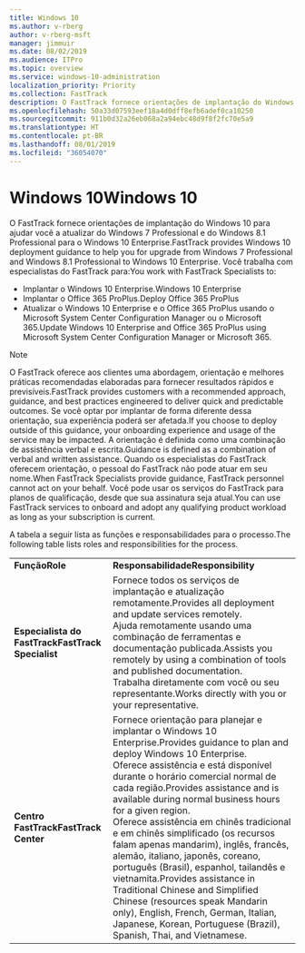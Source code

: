 ```yaml
---
title: Windows 10
ms.author: v-rberg
author: v-rberg-msft
manager: jimmuir
ms.date: 08/02/2019
ms.audience: ITPro
ms.topic: overview
ms.service: windows-10-administration
localization_priority: Priority
ms.collection: FastTrack
description: O FastTrack fornece orientações de implantação do Windows 10 para ajudar você a atualizar do Windows 7 Professional e do Windows 8.1 Professional para o Windows 10 Enterprise.
ms.openlocfilehash: 50a33d07593eef18a4d0dff8efb6adef0ca10250
ms.sourcegitcommit: 911b0d32a26eb068a2a94ebc48d9f8f2fc70e5a9
ms.translationtype: HT
ms.contentlocale: pt-BR
ms.lasthandoff: 08/01/2019
ms.locfileid: "36054070"
---
```

# <a name="windows-10"></a><span data-ttu-id="adaf1-103">Windows 10</span><span class="sxs-lookup"><span data-stu-id="adaf1-103">Windows 10</span></span>

<span data-ttu-id="adaf1-104">O FastTrack fornece orientações de implantação do Windows 10 para ajudar você a atualizar do Windows 7 Professional e do Windows 8.1 Professional para o Windows 10 Enterprise.</span><span class="sxs-lookup"><span data-stu-id="adaf1-104">FastTrack provides Windows 10 deployment guidance to help you for upgrade from Windows 7 Professional and Windows 8.1 Professional to Windows 10 Enterprise.</span></span> <span data-ttu-id="adaf1-105">Você trabalha com especialistas do FastTrack para:</span><span class="sxs-lookup"><span data-stu-id="adaf1-105">You work with FastTrack Specialists to:</span></span>

- <span data-ttu-id="adaf1-106">Implantar o Windows 10 Enterprise.</span><span class="sxs-lookup"><span data-stu-id="adaf1-106">Windows 10 Enterprise</span></span>
- <span data-ttu-id="adaf1-107">Implantar o Office 365 ProPlus.</span><span class="sxs-lookup"><span data-stu-id="adaf1-107">Deploy Office 365 ProPlus</span></span> 
- <span data-ttu-id="adaf1-108">Atualizar o Windows 10 Enterprise e o Office 365 ProPlus usando o Microsoft System Center Configuration Manager ou o Microsoft 365.</span><span class="sxs-lookup"><span data-stu-id="adaf1-108">Update Windows 10 Enterprise and Office 365 ProPlus using Microsoft System Center Configuration Manager or Microsoft 365.</span></span>
  
> [!NOTE]
> <span data-ttu-id="adaf1-109">O FastTrack oferece aos clientes uma abordagem, orientação e melhores práticas recomendadas elaboradas para fornecer resultados rápidos e previsíveis.</span><span class="sxs-lookup"><span data-stu-id="adaf1-109">FastTrack provides customers with a recommended approach, guidance, and best practices engineered to deliver quick and predictable outcomes.</span></span> <span data-ttu-id="adaf1-110">Se você optar por implantar de forma diferente dessa orientação, sua experiência poderá ser afetada.</span><span class="sxs-lookup"><span data-stu-id="adaf1-110">If you choose to deploy outside of this guidance, your onboarding experience and usage of the service may be impacted.</span></span> <span data-ttu-id="adaf1-111">A orientação é definida como uma combinação de assistência verbal e escrita.</span><span class="sxs-lookup"><span data-stu-id="adaf1-111">Guidance is defined as a combination of verbal and written assistance.</span></span> <span data-ttu-id="adaf1-112">Quando os especialistas do FastTrack oferecem orientação, o pessoal do FastTrack não pode atuar em seu nome.</span><span class="sxs-lookup"><span data-stu-id="adaf1-112">When FastTrack Specialists provide guidance, FastTrack personnel cannot act on your behalf.</span></span> <span data-ttu-id="adaf1-113">Você pode usar os serviços do FastTrack para planos de qualificação, desde que sua assinatura seja atual.</span><span class="sxs-lookup"><span data-stu-id="adaf1-113">You can use FastTrack services to onboard and adopt any qualifying product workload as long as your subscription is current.</span></span>  
    
<span data-ttu-id="adaf1-114">A tabela a seguir lista as funções e responsabilidades para o processo.</span><span class="sxs-lookup"><span data-stu-id="adaf1-114">The following table lists roles and responsibilities for the process.</span></span>

|||
|:-----|:-----|
|<span data-ttu-id="adaf1-115">**Função**</span><span class="sxs-lookup"><span data-stu-id="adaf1-115">**Role**</span></span> <br/> |<span data-ttu-id="adaf1-116">**Responsabilidade**</span><span class="sxs-lookup"><span data-stu-id="adaf1-116">**Responsibility**</span></span> <br/> |
|<span data-ttu-id="adaf1-117">**Especialista do FastTrack**</span><span class="sxs-lookup"><span data-stu-id="adaf1-117">**FastTrack Specialist**</span></span> <br/> |<span data-ttu-id="adaf1-118">Fornece todos os serviços de implantação e atualização remotamente.</span><span class="sxs-lookup"><span data-stu-id="adaf1-118">Provides all deployment and update services remotely.</span></span>  <br/> <span data-ttu-id="adaf1-119">Ajuda remotamente usando uma combinação de ferramentas e documentação publicada.</span><span class="sxs-lookup"><span data-stu-id="adaf1-119">Assists you remotely by using a combination of tools and published documentation.</span></span> <br/> <span data-ttu-id="adaf1-120">Trabalha diretamente com você ou seu representante.</span><span class="sxs-lookup"><span data-stu-id="adaf1-120">Works directly with you or your representative.</span></span>|
|<span data-ttu-id="adaf1-121">**Centro FastTrack**</span><span class="sxs-lookup"><span data-stu-id="adaf1-121">**FastTrack Center**</span></span>  <br/> |<span data-ttu-id="adaf1-122">Fornece orientação para planejar e implantar o Windows 10 Enterprise.</span><span class="sxs-lookup"><span data-stu-id="adaf1-122">Provides guidance to plan and deploy Windows 10 Enterprise.</span></span>   <br/> <span data-ttu-id="adaf1-123">Oferece assistência e está disponível durante o horário comercial normal de cada região.</span><span class="sxs-lookup"><span data-stu-id="adaf1-123">Provides assistance and is available during normal business hours for a given region.</span></span> <br/> <span data-ttu-id="adaf1-124">Oferece assistência em chinês tradicional e em chinês simplificado (os recursos falam apenas mandarim), inglês, francês, alemão, italiano, japonês, coreano, português (Brasil), espanhol, tailandês e vietnamita.</span><span class="sxs-lookup"><span data-stu-id="adaf1-124">Provides assistance in Traditional Chinese and Simplified Chinese (resources speak Mandarin only), English, French, German, Italian, Japanese, Korean, Portuguese (Brazil), Spanish, Thai, and Vietnamese.</span></span>|
 

 